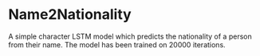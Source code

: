 # Name2Nationality
A simple character LSTM model which predicts the nationality of a person from their name. The model has been trained on 20000 iterations. 
